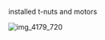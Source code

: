 installed t-nuts and motors

![img_4179_720](https://github.com/morotonai/replac3d/assets/156618723/c6f89dd6-139e-495c-94b7-b3fe8711802f)
